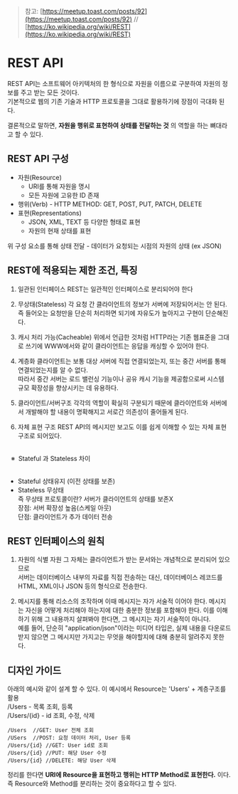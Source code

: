 >참고: [https://meetup.toast.com/posts/92](https://meetup.toast.com/posts/92) // [https://ko.wikipedia.org/wiki/REST](https://ko.wikipedia.org/wiki/REST)
# REST API

REST API는 소프트웨어 아키텍처의 한 형식으로 자원을 이름으로 구분하여 자원의 정보를 주고 받는 모든 것이다. <br>
기본적으로 웹의 기존 기술과 HTTP 프로토콜을 그대로 활용하기에 장점이 극대화 된다. <br>

결론적으로 말하면, **자원을 행위로 표현하여 상태를 전달하는 것** 의 역할을 하는 뼈대라고 할 수 있다.

## REST API 구성

+ 자원(Resource)
  + URI를 통해 자원을 명시
  + 모든 자원에 고유한 ID 존재
+ 행위(Verb) - HTTP METHOD: GET, POST, PUT, PATCH, DELETE
+ 표현(Representations)
  + JSON, XML, TEXT 등 다양한 형태로 표현
  + 자원의 현재 상태를 표현
 
위 구성 요소를 통해 상태 전달 - 데이터가 요청되는 시점의 자원의 상태 (ex JSON)

## REST에 적용되는 제한 조건, 특징

1. 일관된 인터페이스
REST는 일관적인 인터페이스로 분리되어야 한다

2. 무상태(Stateless)
각 요청 간 클라이언트의 정보가 서버에 저장되어서는 안 된다. 즉 들어오는 요청만을 단순히 처리하면 되기에 자유도가 높아지고 구현이 단순해진다. <br>

3. 캐시 처리 가능(Cacheable)
위에서 언급한 것처럼 HTTP라는 기존 웹표준을 그대로 쓰기에 WWW에서와 같이 클라이언트는 응답을 캐싱할 수 있어야 한다.

4. 계층화
클라이언트는 보통 대상 서버에 직접 연결되었는지, 또는 중간 서버를 통해 연결되었는지를 알 수 없다. <br>
따라서 중간 서버는 로드 밸런싱 기능이나 공유 캐시 기능을 제공함으로써 시스템 규모 확장성을 향상시키는 데 유용하다.

5. 클라이언트/서버구조
각각의 역할이 확실히 구분되기 때문에 클라이언트와 서버에서 개발해야 할 내용이 명확해지고 서로간 의존성이 줄어들게 된다.

6. 자체 표현 구조
REST API의 메시지만 보고도 이를 쉽게 이해할 수 있는 자체 표현 구조로 되어있다.

<br>
&nbsp;&nbsp;※&nbsp; Stateful 과 Stateless 차이 <br><br>

+ Stateful 상태유지 (이전 상태를 보존) <br>
+ Stateless 무상태 <br>
즉 무상태 프로토콜이란? 서버가 클라이언트의 상태를 보존X <br>
장점: 서버 확장성 높음(스케일 아웃) <br>
단점: 클라이언트가 추가 데이터 전송

## REST 인터페이스의 원칙 

1. 자원의 식별
자원 그 자체는 클라이언트가 받는 문서와는 개념적으로 분리되어 있으므로 <br>
서버는 데이터베이스 내부의 자료를 직접 전송하는 대신, 데이터베이스 레코드를 HTML, XML이나 JSON 등의 형식으로 전송한다.

2. 메시지를 통해 리소스의 조작하며 이때 메시지는 자가 서술적 이어야 한다.
메시지는 자신을 어떻게 처리해야 하는지에 대한 충분한 정보를 포함해야 한다. 이를 이해하기 위해 그 내용까지 살펴봐야 한다면, 그 메시지는 자기 서술적이 아니다. <br>
예를 들어, 단순히 "application/json"이라는 미디어 타입은, 실제 내용을 다운로드 받지 않으면 그 메시지만 가지고는 무엇을 해야할지에 대해 충분히 알려주지 못한다.

## 디자인 가이드

아래의 예시와 같이 설계 할 수 있다. 이 예시에서 Resource는 'Users' + 계층구조를 활용 <br>
/Users - 목록 조회, 등록 <br>
/Users/{id} - id 조회, 수정, 삭제  <br>

```
/Users  //GET: User 전체 조회
/USers  //POST: 요청 데이터 처리, User 등록
/Users/{id} //GET: User id로 조회
/Users/{id} //PUT: 해당 User 수정
/Users/{id} //DELETE: 해당 User 삭제
```

정리를 한다면 **URI에 Resource을 표현하고 행위는 HTTP Method로 표현한다.** 이다. <br>
즉 Resource와 Method를 분리하는 것이 중요하다고 할 수 있다. <br>
